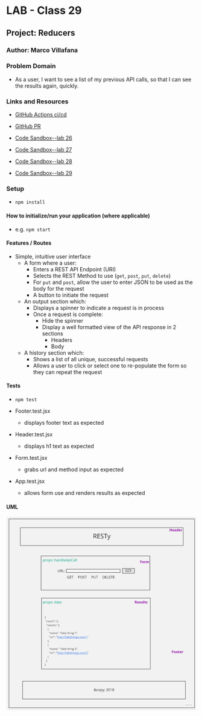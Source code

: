 # LAB - Class 29

## Project: Reducers

### Author: Marco Villafana

### Problem Domain  

+ As a user, I want to see a list of my previous API calls, so that I can see the results again, quickly.

### Links and Resources

+ [GitHub Actions ci/cd](https://github.com/villafanam/resty/actions)
+ [GitHub PR](https://github.com/villafanam/resty/pull/12)
+ [Code Sandbox--lab 26](https://codesandbox.io/p/github/villafanam/resty/base?file=%2FREADME.md&workspace=%257B%2522activeFileId%2522%253A%2522clfhlrzh00004g5jw5ltteyuw%2522%252C%2522openFiles%2522%253A%255B%255D%252C%2522sidebarPanel%2522%253A%2522EXPLORER%2522%252C%2522gitSidebarPanel%2522%253A%2522COMMIT%2522%252C%2522spaces%2522%253A%257B%2522clfka9waf00n0356iho5tm627%2522%253A%257B%2522key%2522%253A%2522clfka9waf00n0356iho5tm627%2522%252C%2522name%2522%253A%2522Default%2522%252C%2522devtools%2522%253A%255B%257B%2522key%2522%253A%2522clfka9waf00n1356iz4peodem%2522%252C%2522type%2522%253A%2522PROJECT_SETUP%2522%252C%2522isMinimized%2522%253Afalse%257D%252C%257B%2522type%2522%253A%2522PREVIEW%2522%252C%2522taskId%2522%253A%2522start%2522%252C%2522port%2522%253A3000%252C%2522key%2522%253A%2522clfka9waf00n2356i41zzt5yt%2522%252C%2522isMinimized%2522%253Afalse%257D%255D%257D%257D%252C%2522currentSpace%2522%253A%2522clfka9waf00n0356iho5tm627%2522%252C%2522spacesOrder%2522%253A%255B%2522clfka9waf00n0356iho5tm627%2522%255D%252C%2522hideCodeEditor%2522%253Afalse%257D)
+ [Code Sandbox--lab 27](https://codesandbox.io/p/github/villafanam/resty/useState?file=%2FREADME.md&workspace=%257B%2522activeFileId%2522%253A%2522clfhlrzh00004g5jw5ltteyuw%2522%252C%2522openFiles%2522%253A%255B%255D%252C%2522sidebarPanel%2522%253A%2522EXPLORER%2522%252C%2522gitSidebarPanel%2522%253A%2522COMMIT%2522%252C%2522spaces%2522%253A%257B%2522clfiywfml00pn356jyqxjeskn%2522%253A%257B%2522key%2522%253A%2522clfiywfml00pn356jyqxjeskn%2522%252C%2522name%2522%253A%2522Default%2522%252C%2522devtools%2522%253A%255B%257B%2522key%2522%253A%2522clfkab7ij012k356iyms5ffsw%2522%252C%2522type%2522%253A%2522PROJECT_SETUP%2522%252C%2522isMinimized%2522%253Afalse%257D%252C%257B%2522type%2522%253A%2522PREVIEW%2522%252C%2522taskId%2522%253A%2522start%2522%252C%2522port%2522%253A3000%252C%2522key%2522%253A%2522clfka9rek00k4356i15x93ovm%2522%252C%2522isMinimized%2522%253Afalse%257D%252C%257B%2522type%2522%253A%2522TASK_LOG%2522%252C%2522taskId%2522%253A%2522start%2522%252C%2522key%2522%253A%2522clfka9ofy00eb356ilr31i8lt%2522%252C%2522isMinimized%2522%253Afalse%257D%255D%257D%257D%252C%2522currentSpace%2522%253A%2522clfiywfml00pn356jyqxjeskn%2522%252C%2522spacesOrder%2522%253A%255B%2522clfiywfml00pn356jyqxjeskn%2522%255D%252C%2522hideCodeEditor%2522%253Afalse%257D)
+ [Code Sandbox--lab 28](https://codesandbox.io/p/github/villafanam/resty/lifecycle?file=%2FREADME.md&selection=%5B%7B%22endColumn%22%3A1%2C%22endLineNumber%22%3A29%2C%22startColumn%22%3A1%2C%22startLineNumber%22%3A29%7D%5D&workspace=%257B%2522activeFileId%2522%253A%2522clfhlrzh00004g5jw5ltteyuw%2522%252C%2522openFiles%2522%253A%255B%255D%252C%2522sidebarPanel%2522%253A%2522EXPLORER%2522%252C%2522gitSidebarPanel%2522%253A%2522COMMIT%2522%252C%2522spaces%2522%253A%257B%2522clfkagw4x01nm356iiy7uqz7q%2522%253A%257B%2522key%2522%253A%2522clfkagw4x01nm356iiy7uqz7q%2522%252C%2522name%2522%253A%2522Default%2522%252C%2522devtools%2522%253A%255B%257B%2522key%2522%253A%2522clfkamgcj00o2356ie03tij3i%2522%252C%2522type%2522%253A%2522PROJECT_SETUP%2522%252C%2522isMinimized%2522%253Afalse%257D%252C%257B%2522type%2522%253A%2522PREVIEW%2522%252C%2522taskId%2522%253A%2522start%2522%252C%2522port%2522%253A3000%252C%2522key%2522%253A%2522clfkagw4x01no356im4qlgl6p%2522%252C%2522isMinimized%2522%253Afalse%257D%255D%257D%257D%252C%2522currentSpace%2522%253A%2522clfkagw4x01nm356iiy7uqz7q%2522%252C%2522spacesOrder%2522%253A%255B%2522clfkagw4x01nm356iiy7uqz7q%2522%255D%252C%2522hideCodeEditor%2522%253Afalse%257D)

+ [Code Sandbox--lab 29]()

### Setup

+ `npm install`

#### How to initialize/run your application (where applicable)

+ e.g. `npm start`

#### Features / Routes

+ Simple, intuitive user interface
  + A form where a user:
    + Enters a REST API Endpoint (URI)
    + Selects the REST Method to use (`get`, `post`, `put`, `delete`)
    + For `put` and `post`, allow the user to enter JSON to be used as the body for the request
    + A button to initiate the request
  + An output section which:
    + Displays a spinner to indicate a request is in process
    + Once a request is complete:
      + Hide the spinner
      + Display a well formatted view of the API response in 2 sections
        + Headers
        + Body
  + A history section which:
    + Shows a list of all unique, successful requests
    + Allows a user to click or select one to re-populate the form so they can repeat the request

#### Tests

+ `npm test`
+ Footer.test.jsx
  + displays footer text as expected

+ Header.test.jsx
  + displays h1 text as expected

+ Form.test.jsx
  + grabs url and method input as expected

+ App.test.jsx
  + allows form use and renders results as expected

#### UML

![lab 26 UML](/assets/lab%2026%20UML.jpg)
